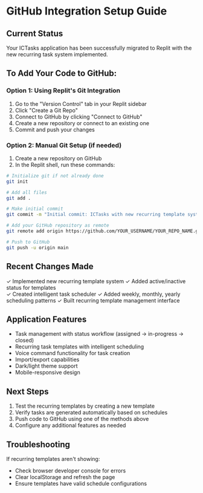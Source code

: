 # GitHub Integration Setup Guide

## Current Status
Your ICTasks application has been successfully migrated to Replit with the new recurring task system implemented.

## To Add Your Code to GitHub:

### Option 1: Using Replit's Git Integration
1. Go to the "Version Control" tab in your Replit sidebar
2. Click "Create a Git Repo" 
3. Connect to GitHub by clicking "Connect to GitHub"
4. Create a new repository or connect to an existing one
5. Commit and push your changes

### Option 2: Manual Git Setup (if needed)
1. Create a new repository on GitHub
2. In the Replit shell, run these commands:

```bash
# Initialize git if not already done
git init

# Add all files
git add .

# Make initial commit
git commit -m "Initial commit: ICTasks with new recurring template system"

# Add your GitHub repository as remote
git remote add origin https://github.com/YOUR_USERNAME/YOUR_REPO_NAME.git

# Push to GitHub
git push -u origin main
```

## Recent Changes Made
✓ Implemented new recurring template system
✓ Added active/inactive status for templates  
✓ Created intelligent task scheduler
✓ Added weekly, monthly, yearly scheduling patterns
✓ Built recurring template management interface

## Application Features
- Task management with status workflow (assigned → in-progress → closed)
- Recurring task templates with intelligent scheduling
- Voice command functionality for task creation
- Import/export capabilities
- Dark/light theme support
- Mobile-responsive design

## Next Steps
1. Test the recurring templates by creating a new template
2. Verify tasks are generated automatically based on schedules
3. Push code to GitHub using one of the methods above
4. Configure any additional features as needed

## Troubleshooting
If recurring templates aren't showing:
- Check browser developer console for errors
- Clear localStorage and refresh the page
- Ensure templates have valid schedule configurations